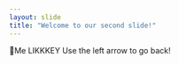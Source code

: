 ```yaml
---
layout: slide
title: "Welcome to our second slide!"
---
```

Me LIKKKEY
Use the left arrow to go back!
